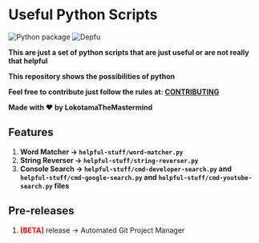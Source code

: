 # Useful Python Scripts

![Python package](https://github.com/LokotamaTheMastermind/useful-python-scripts/workflows/Python%20package/badge.svg?branch=master) ![Depfu](https://img.shields.io/depfu/LokotamaTheMastermind/useful-python-scripts)

**This are just a set of python scripts that are just useful or are not really that helpful**

**This repository shows the possibilities of python**

**Feel free to contribute just follow the rules at: [CONTRIBUTING](CONTRIBUTING.md)**

**Made with ♥ by LokotamaTheMastermind**

## Features

1. **Word Matcher -> `helpful-stuff/word-matcher.py`**
2. **String Reverser -> `helpful-stuff/string-reverser.py`**
3. **Console Search -> `helpful-stuff/cmd-developer-search.py` and `helpful-stuff/cmd-google-search.py` and `helpful-stuff/cmd-youtube-search.py` files**

## Pre-releases
1. <div><span style="color: red; font-weight: bolder;">[BETA]</span> <span>release -> Automated Git Project Manager</span></div>
